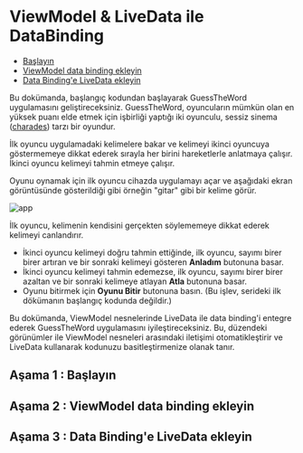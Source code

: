 # <a name="1"></a>ViewModel & LiveData ile DataBinding

- [Başlayın](#a)
- [ViewModel data binding ekleyin](#b)
- [Data Binding'e LiveData ekleyin](#c)

Bu dokümanda, başlangıç kodundan başlayarak GuessTheWord uygulamasını geliştireceksiniz. GuessTheWord, oyuncuların mümkün olan en yüksek puanı elde etmek için işbirliği yaptığı iki oyunculu, sessiz sinema ([charades](https://en.wikipedia.org/wiki/Charades)) tarzı bir oyundur.

İlk oyuncu uygulamadaki kelimelere bakar ve kelimeyi ikinci oyuncuya göstermemeye dikkat ederek sırayla her birini hareketlerle anlatmaya çalışır. İkinci oyuncu kelimeyi tahmin etmeye çalışır.

Oyunu oynamak için ilk oyuncu cihazda uygulamayı açar ve aşağıdaki ekran görüntüsünde gösterildiği gibi örneğin "gitar" gibi bir kelime görür.

![app](https://developer.android.com/codelabs/kotlin-android-training-view-model/img/8df85c3b8266c7a8.png)

İlk oyuncu, kelimenin kendisini gerçekten söylememeye dikkat ederek kelimeyi canlandırır.

- İkinci oyuncu kelimeyi doğru tahmin ettiğinde, ilk oyuncu, sayımı birer birer artıran ve bir sonraki kelimeyi gösteren **Anladım** butonuna basar.
- İkinci oyuncu kelimeyi tahmin edemezse, ilk oyuncu, sayımı birer birer azaltan ve bir sonraki kelimeye atlayan **Atla** butonuna basar.
- Oyunu bitirmek için **Oyunu Bitir** butonuna basın. (Bu işlev, serideki ilk dökümanın başlangıç kodunda değildir.)

Bu dokümanda, ViewModel nesnelerinde LiveData ile data binding'i entegre ederek GuessTheWord uygulamasını iyileştireceksiniz. Bu, düzendeki görünümler ile ViewModel nesneleri arasındaki iletişimi otomatikleştirir ve LiveData kullanarak kodunuzu basitleştirmenize olanak tanır.

## <a name="a"></a>Aşama 1 : Başlayın
## <a name="b"></a>Aşama 2 : ViewModel data binding ekleyin
## <a name="c"></a>Aşama 3 : Data Binding'e LiveData ekleyin



